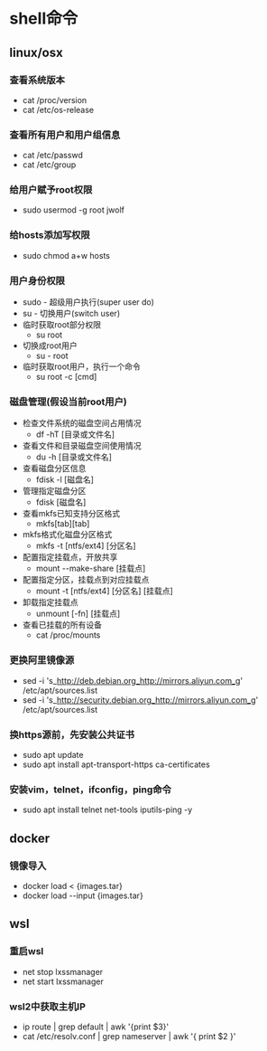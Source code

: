 # shell命令

## **linux/osx**

### 查看系统版本
- cat /proc/version
- cat /etc/os-release

### 查看所有用户和用户组信息
- cat /etc/passwd
- cat /etc/group

### 给用户赋予root权限
- sudo usermod -g root jwolf

### 给hosts添加写权限
- sudo chmod a+w hosts

### 用户身份权限
- sudo - 超级用户执行(super user do)
- su - 切换用户(switch user)
- 临时获取root部分权限
  - su root
- 切换成root用户
  - su - root
- 临时获取root用户，执行一个命令
  - su root -c [cmd]

### 磁盘管理(假设当前root用户)
- 检查文件系统的磁盘空间占用情况
  - df -hT [目录或文件名]
- 查看文件和目录磁盘空间使用情况
  - du -h [目录或文件名]
- 查看磁盘分区信息
  - fdisk -l [磁盘名]
- 管理指定磁盘分区
  - fdisk [磁盘名]
- 查看mkfs已知支持分区格式
  - mkfs[tab][tab]
- mkfs格式化磁盘分区格式
  - mkfs -t [ntfs/ext4] [分区名]
- 配置指定挂载点，开放共享
  - mount --make-share [挂载点]
- 配置指定分区，挂载点到对应挂载点
  - mount -t [ntfs/ext4] [分区名] [挂载点]
- 卸载指定挂载点
  - unmount [-fn] [挂载点]
- 查看已挂载的所有设备
  - cat /proc/mounts

### 更换阿里镜像源
- sed -i 's_http://deb.debian.org_http://mirrors.aliyun.com_g' /etc/apt/sources.list
- sed -i 's_http://security.debian.org_http://mirrors.aliyun.com_g' /etc/apt/sources.list

### 换https源前，先安装公共证书
- sudo apt update
- sudo apt install apt-transport-https ca-certificates

### 安装vim，telnet，ifconfig，ping命令 
- sudo apt install telnet net-tools iputils-ping -y

## **docker**

### 镜像导入
- docker load < {images.tar}
- docker load --input {images.tar}

## **wsl**

### 重启wsl
- net stop lxssmanager
- net start lxssmanager

### wsl2中获取主机IP
- ip route | grep default | awk '{print $3}'
- cat /etc/resolv.conf | grep nameserver | awk '{ print $2 }'
